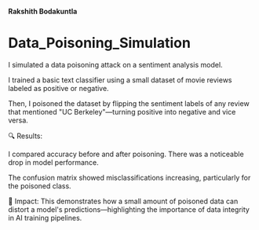 **Rakshith Bodakuntla**


# Data_Poisoning_Simulation

I simulated a data poisoning attack on a sentiment analysis model.

I trained a basic text classifier using a small dataset of movie reviews labeled as positive or negative.

Then, I poisoned the dataset by flipping the sentiment labels of any review that mentioned "UC Berkeley"—turning positive into negative and vice versa.

🔍 Results:

I compared accuracy before and after poisoning. There was a noticeable drop in model performance.

The confusion matrix showed misclassifications increasing, particularly for the poisoned class.

🎯 Impact:
This demonstrates how a small amount of poisoned data can distort a model's predictions—highlighting the importance of data integrity in AI training pipelines.
